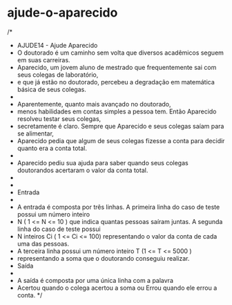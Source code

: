 # ajude-o-aparecido
/*
 *	AJUDE14 - Ajude Aparecido
 *	O doutorado é um caminho sem volta que diversos acadêmicos seguem em suas carreiras.
 *	Aparecido, um jovem aluno de mestrado que frequentemente sai com seus colegas de laboratório, 
 *	e que já estão no doutorado, percebeu a degradação em matemática básica de seus colegas.
 *
 *	Aparentemente, quanto mais avançado no doutorado,
 *	menos habilidades em contas simples a pessoa tem. Então Aparecido resolveu testar seus colegas, 
 *	secretamente é claro. Sempre que Aparecido e seus colegas saíam para se alimentar, 
 *	Aparecido pedia que algum de seus colegas fizesse a conta  para decidir quanto era a conta total.
 *
 *	Aparecido pediu sua ajuda para saber quando seus colegas doutorandos acertaram o valor da conta total.
 *
 *	 
 *	Entrada
 *
 *	A entrada é composta por três linhas. A primeira linha do caso de teste possui um número inteiro 
 *	N ( 1 <= N <= 10 ) que indica quantas pessoas saíram juntas. A segunda linha do caso de teste possui 
 *	N inteiros Ci ( 1 <= Ci <= 100) representando o valor da conta de cada uma das pessoas. 
 *	A terceira linha possui um número inteiro T (1 <= T <= 5000 ) 
 *	representando a soma que o doutorando conseguiu realizar.
 *	Saída
 *
 *	A saída é composta por uma única linha com a palavra 
 *	Acertou quando o colega acertou a soma ou Errou quando ele errou a conta.
 */
